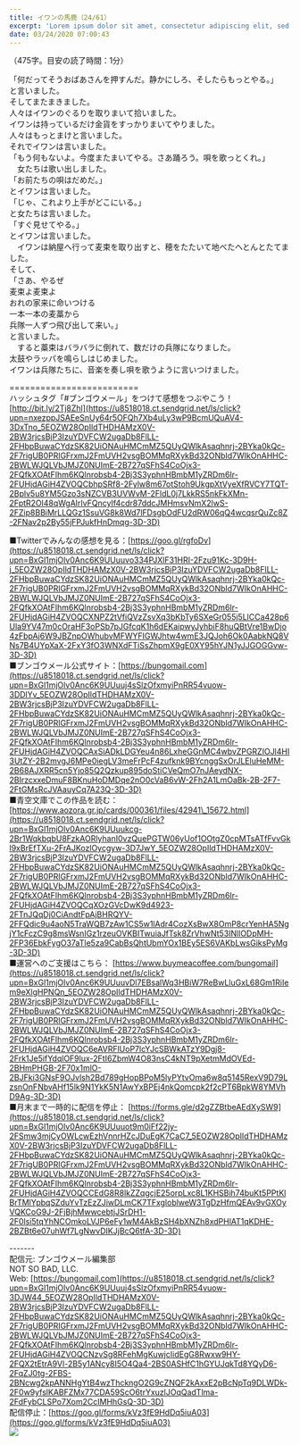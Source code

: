 ```yaml
---
title: イワンの馬鹿（24/61）
excerpt: 'Lorem ipsum dolor sit amet, consectetur adipiscing elit, sed do eiusmod tempor incididunt ut labore et dolore magna aliqua. Praesent elementum facilisis leo vel fringilla est ullamcorper eget. At imperdiet dui accumsan sit amet nulla facilisi morbi tempus.'
date: 03/24/2020 07:00:43
---
```


（475字。目安の読了時間：1分）  
  
「何だってそうおばあさんを押すんだ。静かにしろ、そしたらもっとやる。」  
と言いました。  
そしてまたまきました。  
人々はイワンのぐるりを取りまいて拾いました。  
イワンは持っているだけ金貨をすっかりまいてやりました。  
人々はもっとまけと言いました。  
それでイワンは言いました。  
「もう何もないよ。今度またまいてやる。さあ踊ろう。唄を歌っとくれ。」  
　女たちは歌い出しました。  
「お前たちの唄はだめだ。」  
とイワンは言いました。  
「じゃ、これより上手がどこにいる。」  
と女たちは言いました。  
「すぐ見せてやる。」  
とイワンは言いました。  
　イワンは納屋へ行って麦束を取り出すと、穂をたたいて地べたへとんとたてました。  
そして、  
「さあ、やるぜ  
麦束よ麦束よ  
おれの家来に命いつける  
一本一本の麦藁から  
兵隊一人ずつ飛び出して来い。」  
と言いました。  
　すると藁束はバラバラに倒れて、数だけの兵隊になりました。  
太鼓やラッパを鳴らしはじめました。  
イワンは兵隊たちに、音楽を奏し唄を歌うように言いつけました。  
  
\=========================  
ハッシュタグ「#ブンゴウメール」をつけて感想をつぶやこう！　  
[http://bit.ly/2Tj8Zhl](https://u8518018.ct.sendgrid.net/ls/click?upn=nxezppJSAEeSnUy64r5OFQh7Xb4uLy3wP9BcmUQuAV4-3DxTno_5EOZW28OpIldTHDHAMzX0V-2BW3rjcsBjP3IzuYDVFCW2ugaDb8FlLL-2FHbpBuwaCYdzSK82UiONAuHMCmMZ5QUyQWlkAsaqhnrj-2BYka0kQc-2F7rigUB0PRlGFrxmJ2FmUVH2vsgBOMMqRXykBd32ONbId7WIkOnAHHC-2BWLWJQLVbJMJZ0NUImE-2B727qSFhS4CoOjx3-2FQfkXOAtFIhm6KQlnrobsb4-2Bj3S3yphnHBmbM1yZRDm6Ir-2FUHjdAGiH4ZVOQCbhpSRf8-2Fylw8m67otStoh9UkgpXtVyeXfRVCY7TQT-2Bplv5u8YM5Gzo3sNZCVB3UVWvM-2FldL0j7LkkRS5nkFkXMn-2FptR2Ol48qWgAlrIvFQncyIf4cdr87ddcJMHmsvNmX2lwS-2FZip8BBiMrLLQGz1SsuVG8k8Wd7lFDsgbOdFU2dRW06qQ4wcqsrQuZc8Z-2FNav2p2By55jFPJukfHnDmqg-3D-3D)  
  
■Twitterでみんなの感想を見る：[https://goo.gl/rgfoDv](https://u8518018.ct.sendgrid.net/ls/click?upn=BxGl1mjOlv0Anc6K9UUuuvo334PJXlF31HRI-2Fzu91Kc-3D9H-j_5EOZW28OpIldTHDHAMzX0V-2BW3rjcsBjP3IzuYDVFCW2ugaDb8FlLL-2FHbpBuwaCYdzSK82UiONAuHMCmMZ5QUyQWlkAsaqhnrj-2BYka0kQc-2F7rigUB0PRlGFrxmJ2FmUVH2vsgBOMMqRXykBd32ONbId7WIkOnAHHC-2BWLWJQLVbJMJZ0NUImE-2B727qSFhS4CoOjx3-2FQfkXOAtFIhm6KQlnrobsb4-2Bj3S3yphnHBmbM1yZRDm6Ir-2FUHjdAGiH4ZVOQCXNPZ2tVfiQVzZsvXq3bKbTy6SXeGr055j5LlCCa428p6Ula9YV47m0cOraHF3oPSb7pJGfcqK1h6dEKaipwyJyhbiF8huQBtVre1BwDjo4zFbpAj6W9JBZnpOWhubvMFWYFIGWJhtw4wmE3JQJoh6Ok0AabkNQ8VNs7B4UYpXaX-2FxY3fO3WNXdFTiSsZhpmX9gE0XY95hYJN1yJJGOGGvw-3D-3D)  
■ブンゴウメール公式サイト：[https://bungomail.com](https://u8518018.ct.sendgrid.net/ls/click?upn=BxGl1mjOlv0Anc6K9UUuuj4sSlzOfxmyiPnRR54vuow-3DDlYv_5EOZW28OpIldTHDHAMzX0V-2BW3rjcsBjP3IzuYDVFCW2ugaDb8FlLL-2FHbpBuwaCYdzSK82UiONAuHMCmMZ5QUyQWlkAsaqhnrj-2BYka0kQc-2F7rigUB0PRlGFrxmJ2FmUVH2vsgBOMMqRXykBd32ONbId7WIkOnAHHC-2BWLWJQLVbJMJZ0NUImE-2B727qSFhS4CoOjx3-2FQfkXOAtFIhm6KQlnrobsb4-2Bj3S3yphnHBmbM1yZRDm6Ir-2FUHjdAGiH4ZVOQCAxSiADkLDGYeu4n86LxheGGnMC4wbvZPGRZIOJl4HI3UtZY-2B2mvgJ6MPe0iegLV3meFrPcF4zufknk9BYcnggSxOrJLEluHeMM-2B68AJXRR5cn5Yjo85Q2Qzkup895doStiCVeQmO7nJAeydNX-2BIrzcxxeDmuF8BKnuHoDMDqe2nO0cVaB6vW-2Fh2A1LmOaBk-2B-2F7-2FtGMsRcJVAauyCq7A23Q-3D-3D)  
■青空文庫でこの作品を読む：[https://www.aozora.gr.jp/cards/000361/files/42941\_15672.html](https://u8518018.ct.sendgrid.net/ls/click?upn=BxGl1mjOlv0Anc6K9UUuukcg-2Br1WqkbqbU8FzkAORlyhanI0vzQuePGTW06yUof1OOtgZ0cpMTsATfFvvGkl9xBrEfTXu-2FrAJKozlOycgyw-3D7JwY_5EOZW28OpIldTHDHAMzX0V-2BW3rjcsBjP3IzuYDVFCW2ugaDb8FlLL-2FHbpBuwaCYdzSK82UiONAuHMCmMZ5QUyQWlkAsaqhnrj-2BYka0kQc-2F7rigUB0PRlGFrxmJ2FmUVH2vsgBOMMqRXykBd32ONbId7WIkOnAHHC-2BWLWJQLVbJMJZ0NUImE-2B727qSFhS4CoOjx3-2FQfkXOAtFIhm6KQlnrobsb4-2Bj3S3yphnHBmbM1yZRDm6Ir-2FUHjdAGiH4ZVOQCqXOzGVcDwK9d4923-2FTnJQqDj0CiAndtFpAjBHRQYV-2FFQdic9u4aoN5TraWQB7zAw1CS5w1lAdr4CozXsBwX8OmP8crYenHA5NgjY1cFczC9g8msWsnIGz1rzeuOVKBITwuiaJfTsk8ZrVhwNt53INllODpMH-2FP36EbkFygO37aTle5za9CabBsQhtUbmYOx1BEy5ES6VAKbLwsGiksPyMg-3D-3D)  
■運営へのご支援はこちら： [https://www.buymeacoffee.com/bungomail](https://u8518018.ct.sendgrid.net/ls/click?upn=BxGl1mjOlv0Anc6K9UUuuvDl7EBsalWq3HBiW7ReBwLluGxL68Gm1RiIem9eXlgHPNQn_5EOZW28OpIldTHDHAMzX0V-2BW3rjcsBjP3IzuYDVFCW2ugaDb8FlLL-2FHbpBuwaCYdzSK82UiONAuHMCmMZ5QUyQWlkAsaqhnrj-2BYka0kQc-2F7rigUB0PRlGFrxmJ2FmUVH2vsgBOMMqRXykBd32ONbId7WIkOnAHHC-2BWLWJQLVbJMJZ0NUImE-2B727qSFhS4CoOjx3-2FQfkXOAtFIhm6KQlnrobsb4-2Bj3S3yphnHBmbM1yZRDm6Ir-2FUHjdAGiH4ZVOQC6eAVRFlUoP7lcYJcSBWkATzY9Dgj8-2Frk1Je5ifYdqlOF9lux-2FtI6ZbmW4O83nsC4kNT9pXetmMdOVEd-2BHmPHGB-2F70x1mlO-2BJFki3GNsF9OJvlsh2Bd789gHopBPoM5lyPYtvOma6w8q5145RexV9D79LzsnOnFNbvAHf15lk9N1YkK5N1AwYxBPEj4nkQomcpk2f2cPT6BpkW8YMVhD9Ag-3D-3D)  
■月末まで一時的に配信を停止： [https://forms.gle/d2gZZBtbeAEdXySW9](https://u8518018.ct.sendgrid.net/ls/click?upn=BxGl1mjOlv0Anc6K9UUuuot9m0iFf22jy-2FSmw3mjCyOWLcwEzhVnnrHZcJDuEgK7CaC7_5EOZW28OpIldTHDHAMzX0V-2BW3rjcsBjP3IzuYDVFCW2ugaDb8FlLL-2FHbpBuwaCYdzSK82UiONAuHMCmMZ5QUyQWlkAsaqhnrj-2BYka0kQc-2F7rigUB0PRlGFrxmJ2FmUVH2vsgBOMMqRXykBd32ONbId7WIkOnAHHC-2BWLWJQLVbJMJZ0NUImE-2B727qSFhS4CoOjx3-2FQfkXOAtFIhm6KQlnrobsb4-2Bj3S3yphnHBmbM1yZRDm6Ir-2FUHjdAGiH4ZVOQCCEdG8R8lkZZqgcjE25orpLxc8L1KHSBih74buKt5PPtKlBrTMlYpbqSZduYvTzEzZJiwDLmCK7TFxgloblweW3TgDzHfmQEAv9vGXOyVQKCoG9J-2FjBjhMwwcebtjJSrDH1-2F0lsi5tqYhNCOmkoLVJP6eFy1wM4AkBzSH4bXNZh8xdPHlAT1qKDHE-2BZBt6e07uhWf7LgNwvDIKJjBcQ6tfA-3D-3D)  
  
\-------  
配信元: ブンゴウメール編集部  
NOT SO BAD, LLC.  
Web: [https://bungomail.com](https://u8518018.ct.sendgrid.net/ls/click?upn=BxGl1mjOlv0Anc6K9UUuuj4sSlzOfxmyiPnRR54vuow-3DJW44_5EOZW28OpIldTHDHAMzX0V-2BW3rjcsBjP3IzuYDVFCW2ugaDb8FlLL-2FHbpBuwaCYdzSK82UiONAuHMCmMZ5QUyQWlkAsaqhnrj-2BYka0kQc-2F7rigUB0PRlGFrxmJ2FmUVH2vsgBOMMqRXykBd32ONbId7WIkOnAHHC-2BWLWJQLVbJMJZ0NUImE-2B727qSFhS4CoOjx3-2FQfkXOAtFIhm6KQlnrobsb4-2Bj3S3yphnHBmbM1yZRDm6Ir-2FUHjdAGiH4ZVOQCNzvSg8RFehMgKuwjcIidEgG8Rwxw9HY-2FQX2tEtrA9Vl-2B5y1ANcy8I5O4Qa4-2BS0ASHfC1hGYUJqkTd8YQyD6-2FqZJ0tg-2FBS-2BNcwg2kpANNHgYtB4wzThckngO2G9cZNQF2kAxxE2pBcNpTq9DLWDk-2F0w9yfslKABFZMx77CDA59ScO6trYxuzlJOqQadTlma-2FdFybCLSPo7Xom2CcIMHhGsQ-3D-3D)  
配信停止：[https://goo.gl/forms/kVz3fE9HdDq5iuA03](https://goo.gl/forms/kVz3fE9HdDq5iuA03)  
![](https://u8518018.ct.sendgrid.net/wf/open?upn=ypZaqTjaYrwJSsa-2BLe7H7RcvxSux8rtM6dMtnptkxLQMLiJbmQ03whDMSt9-2BvxM-2BKE6ujadHWCHS-2FYDUUXrKB1ko48yvbyCc0cRihB-2Fp5Bay9wjnwFFFSOMUGZ1XsQFL6p8hp16D1yieF4SRPfSVoA9N6Fgz4JlrqeI6Yk5pVdK9N5gjsFiU43rMSQziNXn81MyUwCW7PSpZsXZAiLU4nxUzV3nMUEPuCpChixlBe3YMHrNyec30395hlb2Tjzr9W7I4I0Vf7ZoGDL-2BMKBDYsBjV6wAcQOk63yG-2B8fnsDP-2Fsf42P-2FvsXBc4UV3u5AzIkA7iChBfzYfaq1sytOlTCf2OalJmCU420LnPLlYO5-2BhnW7xEkO6mbJJGo7aRCpgHwgv1HoQSYvIcVWooWB9rQ1jnq6ZSUewqDPg7ZDjBT60r2AiaoHBqnhGYfLjWvr0q5vYgNlw7qP2jU9UVE1rKKHijONa0ZHhpWqhZKU8NdVzA-3D)